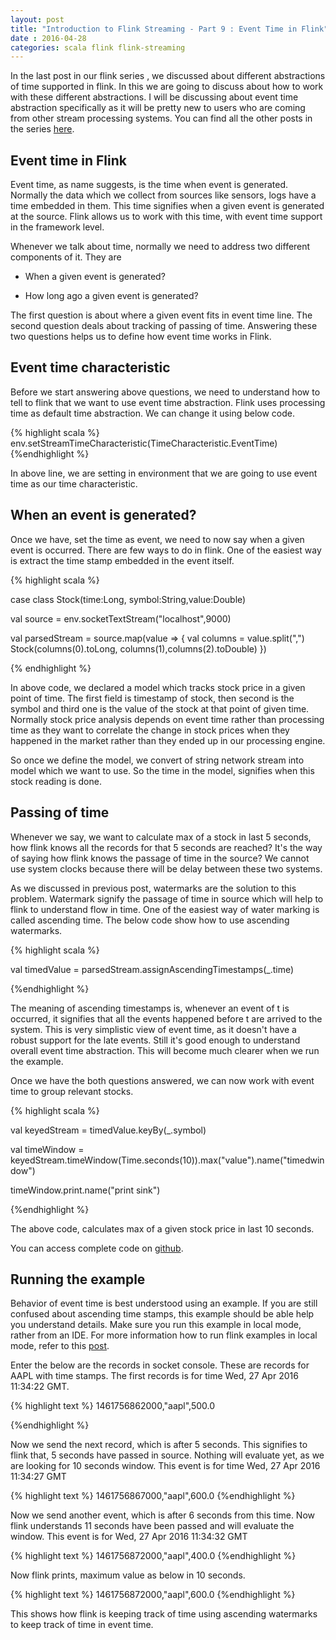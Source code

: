 ```yaml
---
layout: post
title: "Introduction to Flink Streaming - Part 9 : Event Time in Flink"
date : 2016-04-28
categories: scala flink flink-streaming
---
```

In the last post in our flink series , we discussed about different abstractions of time supported in flink. In this we are going to discuss about how to work with these different abstractions. I will be discussing about event time abstraction specifically as it will be pretty new to users who are coming from other stream processing systems.  You can find all the other posts in the series [here](/categories/flink-streaming).


## Event time in Flink

Event time, as name suggests, is the time when event is generated. Normally the data which we collect from sources like sensors, logs have a time embedded in them. This time signifies when a given event is generated at the source. Flink allows us to work with this time, with event time support in the framework level. 

Whenever we talk about time, normally we need to address two different components of it. They are

 * When a given event is generated?

 * How long ago a given event is generated?

 The first question is about where a given event fits in event time line. The second question deals about tracking  of passing of time. Answering these two questions helps us to define how event time works in Flink.


## Event time characteristic 

Before we start answering above questions, we need to understand how to tell to flink that we want to use event time abstraction. Flink uses processing time as default time abstraction. We can change it using below code.

{% highlight scala %}
 env.setStreamTimeCharacteristic(TimeCharacteristic.EventTime)
{%endhighlight %}
 
In above line, we are setting in environment that we are going to use event time as our time characteristic.

## When an event is generated?

Once we have, set the time as event, we need to now say when a given event is occurred. There are few ways to do in flink. One of the easiest way is extract the time stamp embedded in the event itself.

{% highlight scala %}
 
  case class Stock(time:Long, symbol:String,value:Double)

  val source = env.socketTextStream("localhost",9000)
  
  val parsedStream = source.map(value => {
      val columns = value.split(",")
      Stock(columns(0).toLong, columns(1),columns(2).toDouble)
   })

{% endhighlight %}

In above code, we declared a model which tracks stock price in a given point of time. The first field is timestamp of stock, then second is the symbol and third one is the value of the stock at that point of given time. Normally stock price analysis depends on event time rather than processing time as they want to correlate the change in stock prices when they happened in the market rather than they ended up in our processing engine.

So once we define the model, we convert of string network stream into model which we want to use. So the time in the model, signifies when this stock reading is done.

## Passing of time

Whenever we say, we want to calculate max of a stock in last 5 seconds, how flink knows all the records for that 5 seconds are reached? It's the way of saying how flink knows the passage of time in the source? We cannot use system clocks because there will be delay between these two systems.

As we discussed in previous post, watermarks are the solution to this problem. Watermark signify the passage of time in source which will help to flink to understand flow in time. One of the easiest way of water marking is called ascending time. The below code show how to use ascending watermarks.

{% highlight scala %}

val timedValue = parsedStream.assignAscendingTimestamps(_.time)

{%endhighlight %}

The meaning of ascending timestamps is, whenever an event of t is occurred, it signifies that all the events happened before t are arrived to the system. This is very simplistic view of event time, as it doesn't have a robust support for the late events. Still it's good enough to understand overall event time abstraction. This will become much clearer when we run the example.

Once we have the both questions answered, we can now work with event time to group relevant stocks.

{% highlight scala %}

val keyedStream = timedValue.keyBy(_.symbol)

val timeWindow = keyedStream.timeWindow(Time.seconds(10)).max("value").name("timedwindow")

timeWindow.print.name("print sink")

{%endhighlight %}

The above code, calculates max of a given stock price in last 10 seconds.


You can access complete code on [github](https://github.com/phatak-dev/flink-examples/blob/master/src/main/scala/com/madhukaraphatak/flink/streaming/examples/EventTimeExample.scala).


## Running the example

Behavior of event time is best understood using an example. If you are still confused about ascending time stamps, this example should be able help you understand details. Make sure you run this example in local mode, rather from an IDE. For more information how to run flink examples in local mode, refer to this [post](/introduction-to-flink-streaming-part-3/).

Enter the below are the records in socket console. These are records for AAPL with time stamps. The first records is for time Wed, 27 Apr 2016 11:34:22 GMT.

{% highlight text %}
1461756862000,"aapl",500.0

{%endhighlight %}

Now we send the next record, which is after 5 seconds. This signifies to flink that, 5 seconds have passed in source. Nothing will evaluate yet, as we are looking for 10 seconds window. This event is for time Wed, 27 Apr 2016 11:34:27 GMT 

{% highlight text %}
1461756867000,"aapl",600.0
{%endhighlight %}

Now we send another event, which is after 6 seconds from this time. Now flink understands 11 seconds have been passed and will evaluate the window. This event is for Wed, 27 Apr 2016 11:34:32 GMT

{% highlight text %}
1461756872000,"aapl",400.0
{%endhighlight %}

Now flink prints, maximum value as below in 10 seconds. 

{% highlight text %}
1461756872000,"aapl",600.0
{%endhighlight %}

This shows how flink is keeping track of time using ascending watermarks to keep track of time in event time.